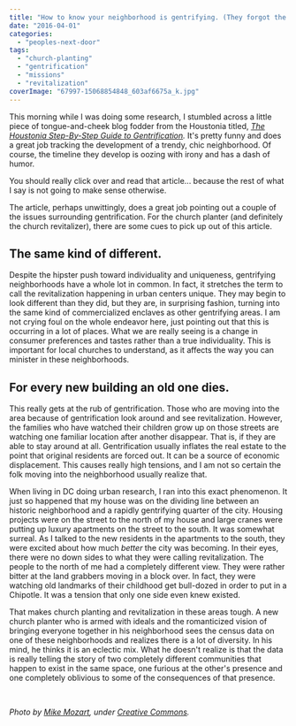 ```yaml
---
title: "How to know your neighborhood is gentrifying. (They forgot the Chipotle.)"
date: "2016-04-01"
categories: 
  - "peoples-next-door"
tags: 
  - "church-planting"
  - "gentrification"
  - "missions"
  - "revitalization"
coverImage: "67997-15068854848_603af6675a_k.jpg"
---
```


This morning while I was doing some research, I stumbled across a little piece of tongue-and-cheek blog fodder from the Houstonia titled, _[The Houstonia Step-By-Step Guide to Gentrification](http://www.houstoniamag.com/articles/2015/7/9/the-em-houstonia-em-step-by-step-guide-to-gentrification)._ It's pretty funny and does a great job tracking the development of a trendy, chic neighborhood. Of course, the timeline they develop is oozing with irony and has a dash of humor.

You should really click over and read that article... because the rest of what I say is not going to make sense otherwise.

The article, perhaps unwittingly, does a great job pointing out a couple of the issues surrounding gentrification. For the church planter (and definitely the church revitalizer), there are some cues to pick up out of this article.

## **The same kind of different.**

Despite the hipster push toward individuality and uniqueness, gentrifying neighborhoods have a whole lot in common. In fact, it stretches the term to call the revitalization happening in urban centers unique. They may begin to look different than they did, but they are, in surprising fashion, turning into the same kind of commercialized enclaves as other gentrifying areas. I am not crying foul on the whole endeavor here, just pointing out that this is occurring in a lot of places. What we are really seeing is a change in consumer preferences and tastes rather than a true individuality. This is important for local churches to understand, as it affects the way you can minister in these neighborhoods.

## **For every new building an old one dies.**

This really gets at the rub of gentrification. Those who are moving into the area because of gentrification look around and see revitalization. However, the families who have watched their children grow up on those streets are watching one familiar location after another disappear. That is, if they are able to stay around at all. Gentrification usually inflates the real estate to the point that original residents are forced out. It can be a source of economic displacement. This causes really high tensions, and I am not so certain the folk moving into the neighborhood usually realize that.

When living in DC doing urban research, I ran into this exact phenomenon. It just so happened that my house was on the dividing line between an historic neighborhood and a rapidly gentrifying quarter of the city. Housing projects were on the street to the north of my house and large cranes were putting up luxury apartments on the street to the south. It was somewhat surreal. As I talked to the new residents in the apartments to the south, they were excited about how much _better_ the city was becoming. In their eyes, there were no down sides to what they were calling revitalization. The people to the north of me had a completely different view. They were rather bitter at the land grabbers moving in a block over. In fact, they were watching old landmarks of their childhood get bull-dozed in order to put in a Chipotle. It was a tension that only one side even knew existed.

That makes church planting and revitalization in these areas tough. A new church planter who is armed with ideals and the romanticized vision of bringing everyone together in his neighborhood sees the census data on one of these neighborhoods and realizes there is a lot of diversity. In his mind, he thinks it is an eclectic mix. What he doesn't realize is that the data is really telling the story of two completely different communities that happen to exist in the same space, one furious at the other's presence and one completely oblivious to some of the consequences of that presence.

 

_Photo by [Mike Mozart](https://www.flickr.com/photos/jeepersmedia/15068854848/in/photostream/), under [Creative Commons](https://creativecommons.org/licenses/by/2.0/legalcode)._
